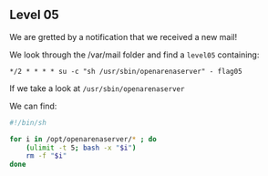 ## Level 05

We are gretted by a notification that we received a new mail!

We look through the /var/mail folder and find a `level05` containing:

`*/2 * * * * su -c "sh /usr/sbin/openarenaserver" - flag05`

If we take a look at `/usr/sbin/openarenaserver`

We can find:

```bash
#!/bin/sh

for i in /opt/openarenaserver/* ; do
	(ulimit -t 5; bash -x "$i")
	rm -f "$i"
done
```

